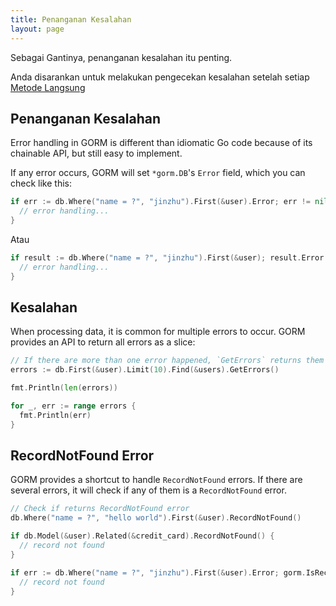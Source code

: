 ```yaml
---
title: Penanganan Kesalahan
layout: page
---
```


Sebagai Gantinya, penanganan kesalahan itu penting.

Anda disarankan untuk melakukan pengecekan kesalahan setelah setiap [Metode Langsung](/docs/method_chaining.html#Immediate-Methods)

## Penanganan Kesalahan

Error handling in GORM is different than idiomatic Go code because of its chainable API, but still easy to implement.

If any error occurs, GORM will set `*gorm.DB`'s `Error` field, which you can check like this:

```go
if err := db.Where("name = ?", "jinzhu").First(&user).Error; err != nil {
  // error handling...
}
```

Atau

```go
if result := db.Where("name = ?", "jinzhu").First(&user); result.Error != nil {
  // error handling...
}
```

## Kesalahan

When processing data, it is common for multiple errors to occur. GORM provides an API to return all errors as a slice:

```go
// If there are more than one error happened, `GetErrors` returns them as `[]error`
errors := db.First(&user).Limit(10).Find(&users).GetErrors()

fmt.Println(len(errors))

for _, err := range errors {
  fmt.Println(err)
}
```

## RecordNotFound Error

GORM provides a shortcut to handle `RecordNotFound` errors. If there are several errors, it will check if any of them is a `RecordNotFound` error.

```go
// Check if returns RecordNotFound error
db.Where("name = ?", "hello world").First(&user).RecordNotFound()

if db.Model(&user).Related(&credit_card).RecordNotFound() {
  // record not found
}

if err := db.Where("name = ?", "jinzhu").First(&user).Error; gorm.IsRecordNotFoundError(err) {
  // record not found
}
```